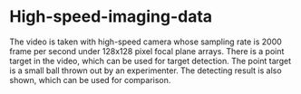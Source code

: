 # High-speed-imaging-data
The video is taken with high-speed camera whose sampling rate is 2000 frame per second under 128x128 pixel focal plane arrays. There is a point target in the video, which can be used for target detection. The point target is a small ball thrown out by an experimenter. The detecting result is also shown, which can be used for comparison. 
